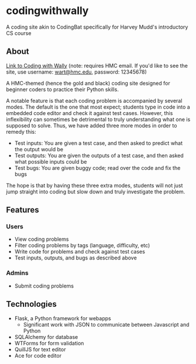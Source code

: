 # codingwithwally
A coding site akin to CodingBat specifically for Harvey Mudd's introductory CS course

## About
[Link to Coding with Wally](http://codingwithwally-hmccsstudio.pythonanywhere.com/login) (note: requires HMC email. If you'd like to see the site, use username: wart@hmc.edu, password: 12345678)

A HMC-themed (hence the gold and black) coding site designed for beginner coders to practice their Python skills. 

A notable feature is that each coding problem is accompanied by several modes. The default is the one that most expect; students type in code into a embedded code editor and check it against test cases. However, this inflexibility can sometimes be detrimental to truly understanding what one is supposed to solve. Thus, we have added three more modes in order to remedy this:

* Test inputs: You are given a test case, and then asked to predict what the output would be
* Test outputs: You are given the outputs of a test case, and then asked what possible inputs could be
* Test bugs: You are given buggy code; read over the code and fix the bugs

The hope is that by having these three extra modes, students will not just jump straight into coding but slow down and truly investigate the problem. 

## Features
### Users
* View coding problems
* Filter coding problems by tags (language, difficulty, etc)
* Write code for problems and check against test cases
* Test inputs, outputs, and bugs as described above
### Admins
* Submit coding problems

## Technologies
* Flask, a Python framework for webapps 
  * Significant work with JSON to communicate between Javascript and Python
* SQLAlchemy for database
* WTForms for form validation
* QuillJS for text editor
* Ace for code editor
